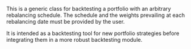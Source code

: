 This is a generic class for backtesting a portfolio with an arbitrary
rebalancing schedule. The schedule and the weights prevailing
at each rebalancing date must be provided by the user.

It is intended as a backtesting tool for new portfolio strategies before
integrating them in a more robust backtesting module.
